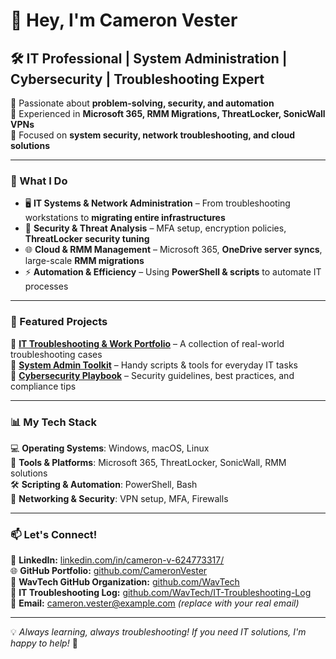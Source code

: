 # 👋 Hey, I'm Cameron Vester  
## 🛠️ IT Professional | System Administration | Cybersecurity | Troubleshooting Expert  

🔹 Passionate about **problem-solving, security, and automation**  
🔹 Experienced in **Microsoft 365, RMM Migrations, ThreatLocker, SonicWall VPNs**  
🔹 Focused on **system security, network troubleshooting, and cloud solutions**  

---

### **🚀 What I Do**
- 🖥️ **IT Systems & Network Administration** – From troubleshooting workstations to **migrating entire infrastructures**  
- 🔐 **Security & Threat Analysis** – MFA setup, encryption policies, **ThreatLocker security tuning**  
- 🌐 **Cloud & RMM Management** – Microsoft 365, **OneDrive server syncs**, large-scale **RMM migrations**  
- ⚡ **Automation & Efficiency** – Using **PowerShell & scripts** to automate IT processes  

---

### **📂 Featured Projects**
📌 **[IT Troubleshooting & Work Portfolio](https://github.com/WavTech/IT-Troubleshooting-Log)** – A collection of real-world troubleshooting cases  
📌 **[System Admin Toolkit](https://github.com/CameronVester/System-Admin-Toolkit)** – Handy scripts & tools for everyday IT tasks  
📌 **[Cybersecurity Playbook](https://github.com/CameronVester/Cybersecurity-Playbook)** – Security guidelines, best practices, and compliance tips  

---

### **📊 My Tech Stack**
💻 **Operating Systems**: Windows, macOS, Linux  
🔧 **Tools & Platforms**: Microsoft 365, ThreatLocker, SonicWall, RMM solutions  
🛠 **Scripting & Automation**: PowerShell, Bash  
📡 **Networking & Security**: VPN setup, MFA, Firewalls  

---

### **📫 Let's Connect!**
💼 **LinkedIn:** [linkedin.com/in/cameron-v-624773317/](https://www.linkedin.com/in/cameron-v-624773317/)  
🌐 **GitHub Portfolio:** [github.com/CameronVester](https://github.com/CameronVester)  
🚀 **WavTech GitHub Organization:** [github.com/WavTech](https://github.com/WavTech)  
📂 **IT Troubleshooting Log:** [github.com/WavTech/IT-Troubleshooting-Log](https://github.com/WavTech/IT-Troubleshooting-Log)  
📧 **Email:** cameron.vester@example.com *(replace with your real email)*  

---

💡 *Always learning, always troubleshooting! If you need IT solutions, I'm happy to help!* 🚀  
